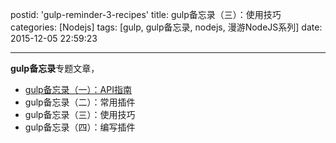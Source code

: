 postid: 'gulp-reminder-3-recipes'
title: gulp备忘录（三）：使用技巧
categories: [Nodejs]
tags: [gulp, gulp备忘录, nodejs, 漫游NodeJS系列]
date: 2015-12-05 22:59:23

---

**gulp备忘录**专题文章，

- [gulp备忘录（一）：API指南](http://gejiawen.github.io/2015/12/05/gulp-reminder-1-api/)
- gulp备忘录（二）：常用插件
- gulp备忘录（三）：使用技巧
- gulp备忘录（四）：编写插件


